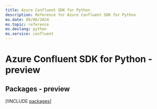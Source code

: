 ```yaml
---
title: Azure Confluent SDK for Python
description: Reference for Azure Confluent SDK for Python
ms.date: 09/06/2024
ms.topic: reference
ms.devlang: python
ms.service: confluent
---
```

# Azure Confluent SDK for Python - preview
## Packages - preview
[!INCLUDE [packages](confluent-index.md)]